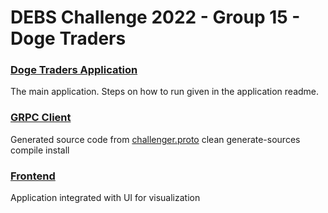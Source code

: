# DEBS Challenge 2022 - Group 15 - Doge Traders


### [Doge Traders Application](/doge-traders)
The main application. Steps on how to run given in the application readme.

### [GRPC Client](/gRPC)
Generated source code from [challenger.proto](/gRPC/src/main/resources/challenger.proto)
clean generate-sources compile install

### [Frontend](/frontend)
Application integrated with UI for visualization
